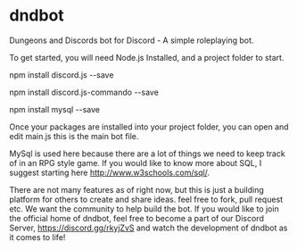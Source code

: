 # dndbot
Dungeons and Discords bot for Discord - A simple roleplaying bot.

To get started, you will need Node.js Installed, and a project folder to start.

npm install discord.js --save

npm install discord.js-commando --save

npm install mysql --save

Once your packages are installed into your project folder, you can open and edit main.js
this is the main bot file.

MySql is used here because there are a lot of things we need to keep track of in an RPG style game.
If you would like to know more about SQL, I suggest starting here http://www.w3schools.com/sql/.

There are not many features as of right now, but this is just a building platform for others to create and share ideas.
feel free to fork, pull request etc. We want the community to help build the bot. If you would like to join the official home of dndbot, feel free to become a part of our Discord Server, https://discord.gg/rkyjZvS and watch the development of dndbot as it comes to life!
